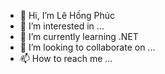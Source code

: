 - 👋 Hi, I’m Lê Hồng Phúc
- 👀 I’m interested in ...
- 🌱 I’m currently learning .NET
- 💞️ I’m looking to collaborate on ...
- 📫 How to reach me ...

<!---
phuc3swao/phuc3swao is a ✨ special ✨ repository because its `README.md` (this file) appears on your GitHub profile.
You can click the Preview link to take a look at your changes.
--->
